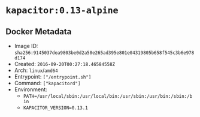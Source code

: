 # `kapacitor:0.13-alpine`

## Docker Metadata

- Image ID: `sha256:9145037dea9803be0d2a50e265ad395e801e04319805b658f545c3b6e978d174`
- Created: `2016-09-20T00:27:18.46584558Z`
- Arch: `linux`/`amd64`
- Entrypoint: `["/entrypoint.sh"]`
- Command: `["kapacitord"]`
- Environment:
  - `PATH=/usr/local/sbin:/usr/local/bin:/usr/sbin:/usr/bin:/sbin:/bin`
  - `KAPACITOR_VERSION=0.13.1`
